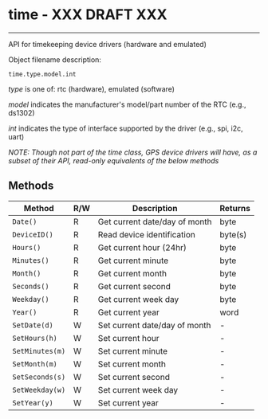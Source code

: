 # time  - XXX DRAFT XXX

------

API for timekeeping device drivers (hardware and emulated)

Object filename description:

`time.type.model.int`

_type_ is one of: rtc (hardware), emulated (software)

_model_ indicates the manufacturer's model/part number of the RTC (e.g., ds1302)

_int_ indicates the type of interface supported by the driver (e.g., spi, i2c, uart)

_NOTE: Though not part of the time class, GPS device drivers will have, as a
subset of their API, read-only equivalents of the below methods_

## Methods

| Method          | R/W | Description                   | Returns |
| --------------- | --- | ----------------------------- | ------- |
| `Date()`        | R   | Get current date/day of month | byte    |
| `DeviceID()`    | R   | Read device identification    | byte(s) |
| `Hours()`       | R   | Get current hour (24hr)       | byte    |
| `Minutes()`     | R   | Get current minute            | byte    |
| `Month()`       | R   | Get current month             | byte    |
| `Seconds()`     | R   | Get current second            | byte    |
| `Weekday()`     | R   | Get current week day          | byte    |
| `Year()`        | R   | Get current year              | word    |
| `SetDate(d)`    | W   | Set current date/day of month | -       |
| `SetHours(h)`   | W   | Set current hour              | -       |
| `SetMinutes(m)` | W   | Set current minute            | -       |
| `SetMonth(m)`   | W   | Set current month             | -       |
| `SetSeconds(s)` | W   | Set current second            | -       |
| `SetWeekday(w)` | W   | Set current week day          | -       |
| `SetYear(y)`    | W   | Set current year              | -       |


